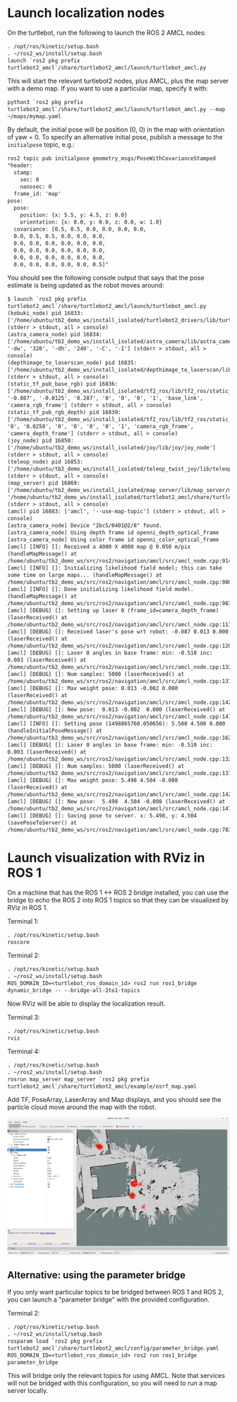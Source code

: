 # Launch localization nodes

On the turtlebot, run the following to launch the ROS 2 AMCL nodes:

```
. /opt/ros/kinetic/setup.bash
. ~/ros2_ws/install/setup.bash
launch `ros2 pkg prefix turtlebot2_amcl`/share/turtlebot2_amcl/launch/turtlebot_amcl.py
```

This will start the relevant turtlebot2 nodes, plus AMCL, plus the map server with a demo map.
If you want to use a particular map, specify it with:

```
python3 `ros2 pkg prefix turtlebot2_amcl`/share/turtlebot2_amcl/launch/turtlebot_amcl.py --map ~/maps/mymap.yaml
```

By default, the initial pose will be position (0, 0) in the map with orientation of yaw = 0.
To specify an alternative initial pose, publish a message to the `initialpose` topic, e.g.:

```
ros2 topic pub initialpose geometry_msgs/PoseWithCovarianceStamped "header:
  stamp:
    sec: 0
    nanosec: 0
  frame_id: 'map'   
pose:
  pose:
    position: {x: 5.5, y: 4.5, z: 0.0}
    orientation: {x: 0.0, y: 0.0, z: 0.0, w: 1.0}
  covariance: [0.5, 0.5, 0.0, 0.0, 0.0, 0.0,
  0.0, 0.5, 0.5, 0.0, 0.0, 0.0,
  0.0, 0.0, 0.0, 0.0, 0.0, 0.0,
  0.0, 0.0, 0.0, 0.0, 0.0, 0.0,
  0.0, 0.0, 0.0, 0.0, 0.0, 0.0,
  0.0, 0.0, 0.0, 0.0, 0.0, 0.5]"
```

You should see the following console output that says that the pose estimate is being updated as the robot moves around:

```
$ launch `ros2 pkg prefix turtlebot2_amcl`/share/turtlebot2_amcl/launch/turtlebot_amcl.py
(kobuki_node) pid 16833: ['/home/ubuntu/tb2_demo_ws/install_isolated/turtlebot2_drivers/lib/turtlebot2_drivers/kobuki_node'] (stderr > stdout, all > console)
(astra_camera_node) pid 16834: ['/home/ubuntu/tb2_demo_ws/install_isolated/astra_camera/lib/astra_camera/astra_camera_node', '-dw', '320', '-dh', '240', '-C', '-I'] (stderr > stdout, all > console)
(depthimage_to_laserscan_node) pid 16835: ['/home/ubuntu/tb2_demo_ws/install_isolated/depthimage_to_laserscan/lib/depthimage_to_laserscan/depthimage_to_laserscan_node'] (stderr > stdout, all > console)
(static_tf_pub_base_rgb) pid 16836: ['/home/ubuntu/tb2_demo_ws/install_isolated/tf2_ros/lib/tf2_ros/static_transform_publisher', '-0.087', '-0.0125', '0.287', '0', '0', '0', '1', 'base_link', 'camera_rgb_frame'] (stderr > stdout, all > console)
(static_tf_pub_rgb_depth) pid 16839: ['/home/ubuntu/tb2_demo_ws/install_isolated/tf2_ros/lib/tf2_ros/static_transform_publisher', '0', '0.0250', '0', '0', '0', '0', '1', 'camera_rgb_frame', 'camera_depth_frame'] (stderr > stdout, all > console)
(joy_node) pid 16850: ['/home/ubuntu/tb2_demo_ws/install_isolated/joy/lib/joy/joy_node'] (stderr > stdout, all > console)
(teleop_node) pid 16853: ['/home/ubuntu/tb2_demo_ws/install_isolated/teleop_twist_joy/lib/teleop_twist_joy/teleop_node'] (stderr > stdout, all > console)
(map_server) pid 16869: ['/home/ubuntu/tb2_demo_ws/install_isolated/map_server/lib/map_server/map_server', '/home/ubuntu/tb2_demo_ws/install_isolated/turtlebot2_amcl/share/turtlebot2_amcl/examples/osrf_map.yaml'] (stderr > stdout, all > console)
(amcl) pid 16883: ['amcl', '--use-map-topic'] (stderr > stdout, all > console)
[astra_camera_node] Device "2bc5/0401@2/8" found.
[astra_camera_node] Using depth frame id openni_depth_optical_frame
[astra_camera_node] Using color frame id openni_color_optical_frame
[amcl] [INFO] []: Received a 4000 X 4000 map @ 0.050 m/pix (handleMapMessage() at /home/ubuntu/tb2_demo_ws/src/ros2/navigation/amcl/src/amcl_node.cpp:914)
[amcl] [INFO] []: Initializing likelihood field model; this can take some time on large maps... (handleMapMessage() at /home/ubuntu/tb2_demo_ws/src/ros2/navigation/amcl/src/amcl_node.cpp:980)
[amcl] [INFO] []: Done initializing likelihood field model. (handleMapMessage() at /home/ubuntu/tb2_demo_ws/src/ros2/navigation/amcl/src/amcl_node.cpp:983)
[amcl] [DEBUG] []: Setting up laser 0 (frame_id=camera_depth_frame) (laserReceived() at /home/ubuntu/tb2_demo_ws/src/ros2/navigation/amcl/src/amcl_node.cpp:1179)
[amcl] [DEBUG] []: Received laser's pose wrt robot: -0.087 0.013 0.000 (laserReceived() at /home/ubuntu/tb2_demo_ws/src/ros2/navigation/amcl/src/amcl_node.cpp:1209)
[amcl] [DEBUG] []: Laser 0 angles in base frame: min: -0.510 inc: 0.003 (laserReceived() at /home/ubuntu/tb2_demo_ws/src/ros2/navigation/amcl/src/amcl_node.cpp:1329)
[amcl] [DEBUG] []: Num samples: 5000 (laserReceived() at /home/ubuntu/tb2_demo_ws/src/ros2/navigation/amcl/src/amcl_node.cpp:1371)
[amcl] [DEBUG] []: Max weight pose: 0.013 -0.002 0.000 (laserReceived() at /home/ubuntu/tb2_demo_ws/src/ros2/navigation/amcl/src/amcl_node.cpp:1425)
[amcl] [DEBUG] []: New pose:  0.013 -0.002  0.000 (laserReceived() at /home/ubuntu/tb2_demo_ws/src/ros2/navigation/amcl/src/amcl_node.cpp:1477)
[amcl] [INFO] []: Setting pose (1498865760.050656): 5.500 4.500 0.000 (handleInitialPoseMessage() at /home/ubuntu/tb2_demo_ws/src/ros2/navigation/amcl/src/amcl_node.cpp:1625)
[amcl] [DEBUG] []: Laser 0 angles in base frame: min: -0.510 inc: 0.003 (laserReceived() at /home/ubuntu/tb2_demo_ws/src/ros2/navigation/amcl/src/amcl_node.cpp:1329)
[amcl] [DEBUG] []: Num samples: 5000 (laserReceived() at /home/ubuntu/tb2_demo_ws/src/ros2/navigation/amcl/src/amcl_node.cpp:1371)
[amcl] [DEBUG] []: Max weight pose: 5.498 4.504 -0.008 (laserReceived() at /home/ubuntu/tb2_demo_ws/src/ros2/navigation/amcl/src/amcl_node.cpp:1425)
[amcl] [DEBUG] []: New pose:  5.498  4.504 -0.008 (laserReceived() at /home/ubuntu/tb2_demo_ws/src/ros2/navigation/amcl/src/amcl_node.cpp:1477)
[amcl] [DEBUG] []: Saving pose to server. x: 5.498, y: 4.504 (savePoseToServer() at /home/ubuntu/tb2_demo_ws/src/ros2/navigation/amcl/src/amcl_node.cpp:783)
```

# Launch visualization with RViz in ROS 1

On a machine that has the ROS 1 <-> ROS 2 bridge installed, you can use the bridge to echo the ROS 2 into ROS 1 topics so that they can be visualized by RViz in ROS 1.

Terminal 1:

```
. /opt/ros/kinetic/setup.bash
roscore
```

Terminal 2:
```
. /opt/ros/kinetic/setup.bash
. ~/ros2_ws/install/setup.bash
ROS_DOMAIN_ID=<turtlebot_ros_domain_id> ros2 run ros1_bridge dynamic_bridge -- --bridge-all-2to1-topics
```

Now RViz will be able to display the localization result.

Terminal 3:
```
. /opt/ros/kinetic/setup.bash
rviz
```

Terminal 4:
```
. /opt/ros/kinetic/setup.bash
. ~/ros2_ws/install/setup.bash
rosrun map_server map_server `ros2 pkg prefix turtlebot2_amcl`/share/turtlebot2_amcl/example/osrf_map.yaml
```

Add TF, PoseArray, LaserArray and Map displays, and you should see the particle cloud move around the map with the robot.

![example localization](https://github.com/ros2/turtlebot2_demo/raw/amcl_readme/turtlebot2_amcl/doc/turtlebot2_amcl_rviz.png "Example of RViz visualization of localization")


## Alternative: using the parameter bridge

If you only want particular topics to be bridged between ROS 1 and ROS 2, you can launch a "parameter bridge" with the provided configuration.

Terminal 2:
```
. /opt/ros/kinetic/setup.bash
. ~/ros2_ws/install/setup.bash
rosparam load `ros2 pkg prefix turtlebot2_amcl`/share/turtlebot2_amcl/config/parameter_bridge.yaml
ROS_DOMAIN_ID=<turtlebot_ros_domain_id> ros2 run ros1_bridge parameter_bridge
```

This will bridge only the relevant topics for using AMCL.
Note that services will not be bridged with this configuration, so you will need to run a map server locally.
